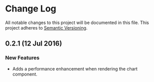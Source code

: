 # Change Log
All notable changes to this project will be documented in this file.
This project adheres to [Semantic Versioning](http://semver.org/).

## 0.2.1 (12 Jul 2016)
### New Features
- Adds a performance enhancement when rendering the chart component.
